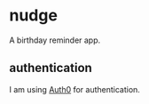 # nudge

A birthday reminder app.

## authentication

I am using [Auth0](https://auth0.com/) for authentication.
